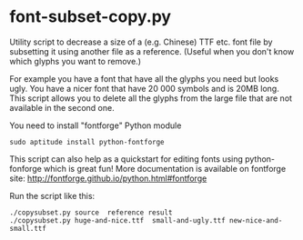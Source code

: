 font-subset-copy.py
==========
Utility script to decrease a size of a (e.g. Chinese) TTF etc. font file by subsetting it using another file as a reference. (Useful when you don't know which glyphs you want to remove.)

For example you have a font that have all the glyphs you need but looks ugly. You have a nicer font that have 20 000 symbols and is 20MB long. This script allows you to delete all the glyphs from the large file that are not available in the second one.

You need to install "fontforge" Python module
    
    sudo aptitude install python-fontforge
  
This script can also help as a quickstart for editing fonts using python-fonforge which is great fun! More documentation is available on fontforge site: http://fontforge.github.io/python.html#fontforge

Run the script like this:

    ./copysubset.py source  reference result
    ./copysubset.py huge-and-nice.ttf  small-and-ugly.ttf new-nice-and-small.ttf
